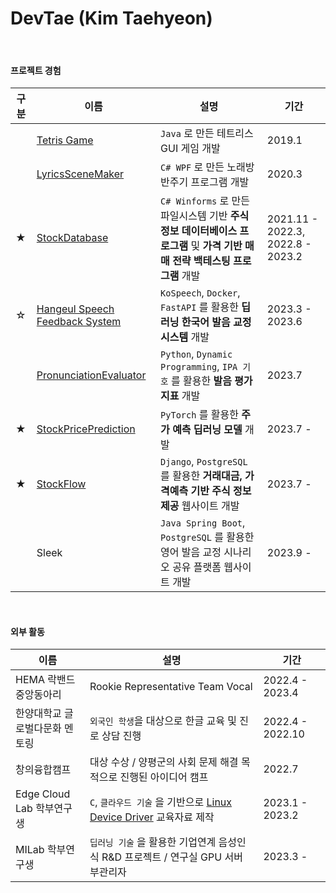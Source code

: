 DevTae (Kim Taehyeon)
=====

<br/>

#### 프로젝트 경험

| 구분 | 이름 | 설명 | 기간 |
|-------|-------|-------------|-------
| | [Tetris Game](https://github.com/DevTae/TetriStyle) | `Java` 로 만든 테트리스 GUI 게임 개발 | 2019.1 |
| | [LyricsSceneMaker](https://github.com/DevTae/LyricsSceneMaker) | `C# WPF` 로 만든 노래방 반주기 프로그램 개발 | 2020.3 |
| ★ | [StockDatabase](https://github.com/DevTae/StockDatabasePreview) | `C# Winforms` 로 만든 파일시스템 기반 **주식 정보 데이터베이스 프로그램** 및 **가격 기반 매매 전략 백테스팅 프로그램** 개발  | 2021.11 - 2022.3, 2022.8 - 2023.2 |
| ☆ | [Hangeul Speech Feedback System](https://github.com/DevTae/SpeechFeedback) | `KoSpeech`, `Docker`, `FastAPI` 를 활용한 **딥러닝 한국어 발음 교정 시스템** 개발 | 2023.3 - 2023.6 |
| | [PronunciationEvaluator](https://github.com/DevTae/PronunciationEvaluator) | `Python`, `Dynamic Programming`, `IPA 기호` 를 활용한 **발음 평가 지표** 개발 | 2023.7 |
| ★ | [StockPricePrediction](https://github.com/DevTae/StockPricePredictionPreview) | `PyTorch` 를 활용한 **주가 예측 딥러닝 모델** 개발 | 2023.7 - |
| ★ | [StockFlow](https://github.com/DevTae/StockFlow) | `Django`, `PostgreSQL` 를 활용한 **거래대금, 가격예측 기반 주식 정보 제공** 웹사이트 개발 | 2023.7 - |
| | Sleek | `Java Spring Boot`, `PostgreSQL` 를 활용한 영어 발음 교정 시나리오 공유 플랫폼 웹사이트 개발 | 2023.9 - |


<br/>

#### 외부 활동

| 이름 | 설명 | 기간 |
-------|-------------|-------
| HEMA 락밴드 중앙동아리 | Rookie Representative Team Vocal | 2022.4 - 2023.4 |
| 한양대학교 글로벌다문화 멘토링 | `외국인 학생`을 대상으로 한글 교육 및 진로 상담 진행 | 2022.4 - 2022.10 |
| 창의융합캠프 |  대상 수상 / 양평군의 사회 문제 해결 목적으로 진행된 아이디어 캠프 | 2022.7 |
| Edge Cloud Lab 학부연구생 | `C`, `클라우드 기술` 을 기반으로 [Linux Device Driver](https://github.com/DevTae/Linux-Device-Driver) 교육자료 제작 | 2023.1 - 2023.2 |
| MILab 학부연구생 | `딥러닝 기술` 을 활용한 기업연계 음성인식 R&D 프로젝트 / 연구실 GPU 서버 부관리자 | 2023.3 - |

